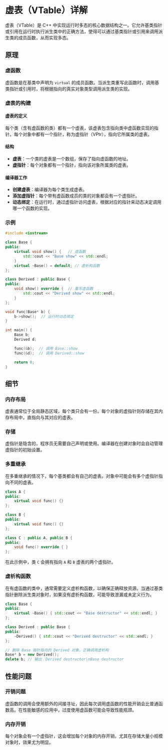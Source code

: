 # 虚表（VTable）详解

虚表（VTable）是 C++ 中实现运行时多态的核心数据结构之一。它允许基类指针或引用在运行时执行派生类中的正确方法，使得可以通过基类指针或引用来调用派生类的成员函数，从而实现多态。

## 原理

### 虚函数

虚函数是在基类中声明为 `virtual` 的成员函数。当派生类重写此函数时，调用基类指针或引用时，将根据指向的真实对象类型调用派生类的实现。

### 虚表的构建

#### 虚表的定义

每个类（含有虚函数的类）都有一个虚表，该虚表包含指向类中虚函数实现的指针。每个对象中都有一个指针，称为虚指针（VPtr），指向它所属类的虚表。

#### 结构

- **虚表**：一个类的虚表是一个数组，保存了指向虚函数的地址。
- **虚指针**：每个对象都有一个指针，指向该对象所属类的虚表。

#### 编译器工作

- **创建虚表**：编译器为每个类生成虚表。
- **添加虚指针**：每个带有虚函数成员的类的对象都会有一个虚指针。
- **动态绑定**：在运行时，通过虚指针访问虚表，根据对应的指针来动态决定调用哪一个函数的实现。

### 示例

```cpp
#include <iostream>

class Base {
public:
    virtual void show() {   // 虚函数
        std::cout << "Base show" << std::endl;
    }
    virtual ~Base() = default; // 虚析构函数
};

class Derived : public Base {
public:
    void show() override {  // 重写虚函数
        std::cout << "Derived show" << std::endl;
    }
};

void func(Base* b) {
    b->show();  // 运行时动态绑定
}

int main() {
    Base b;
    Derived d;

    func(&b);  // 调用 Base::show
    func(&d);  // 调用 Derived::show

    return 0;
}
```

## 细节

### 内存布局

虚表通常位于全局静态区域，每个类只会有一份。每个对象的虚指针则存储在其内存布局中，直指向与其对应的虚表。

### 存储

虚指针是隐含的，程序员无需要自己声明或使用。编译器在创建对象时会自动管理虚指针的初始设置。

### 多重继承

在多重继承的情况下，每个基类都会有自己的虚表。对象中可能会有多个虚指针指向不同的虚表。

```cpp
class A {
public:
    virtual void func() {}
};

class B {
public:
    virtual void func() {}
};

class C : public A, public B {
public:
    void func() override { }
};
```

在此示例中，类 `C` 会拥有指向 `A` 和 `B` 虚表的两个虚指针。

### 虚析构函数

在有虚函数的类中，通常需要定义虚析构函数，以确保正确释放资源。当通过基类指针删除派生类对象时，如果没有虚析构函数，可能导致泄漏或未定义行为。

```cpp
class Base {
public:
    virtual ~Base() { std::cout << "Base destructor" << std::endl; }
};

class Derived : public Base {
public:
    ~Derived() { std::cout << "Derived destructor" << std::endl; }
};

// 删除 Base 指针指向的 Derived 对象，正确调用虚析构
Base* b = new Derived();
delete b; // 输出：Derived destructor\nBase destructor
```

## 性能问题

### 开销问题

虚函数的调用会使用额外的间接寻址，因此每次调用虚函数的性能开销会比普通函数高。在性能敏感的应用中，过度使用虚函数可能会导致性能瓶颈。

### 内存开销

每个对象会有一个虚指针，这会增加每个对象的内存开销，尤其在存储大量小规模对象时，效果尤为明显。
